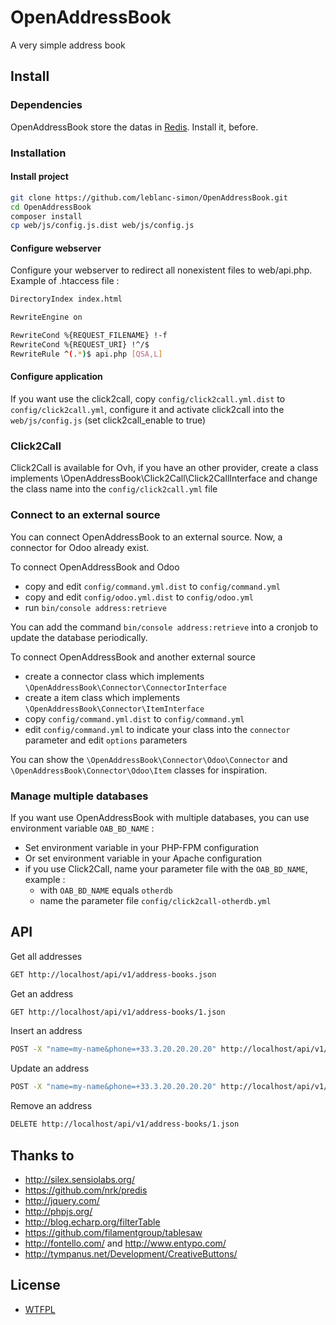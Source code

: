 # OpenAddressBook

A very simple address book

## Install

### Dependencies

OpenAddressBook store the datas in [Redis](http://redis.io/). Install it, before.

### Installation

#### Install project
```bash
git clone https://github.com/leblanc-simon/OpenAddressBook.git
cd OpenAddressBook
composer install
cp web/js/config.js.dist web/js/config.js
```

#### Configure webserver

Configure your webserver to redirect all nonexistent files to web/api.php.
Example of .htaccess file :

```bash
DirectoryIndex index.html

RewriteEngine on

RewriteCond %{REQUEST_FILENAME} !-f
RewriteCond %{REQUEST_URI} !^/$
RewriteRule ^(.*)$ api.php [QSA,L]
```

#### Configure application

If you want use the click2call, copy ```config/click2call.yml.dist``` to ```config/click2call.yml```,
configure it and activate click2call into the ```web/js/config.js``` (set click2call_enable to true)

### Click2Call

Click2Call is available for Ovh, if you have an other provider, create a class implements
\OpenAddressBook\Click2Call\Click2CallInterface and change the class name into the ```config/click2call.yml```
file

### Connect to an external source

You can connect OpenAddressBook to an external source. Now, a connector for Odoo already exist.

To connect OpenAddressBook and Odoo

* copy and edit ```config/command.yml.dist``` to ```config/command.yml```
* copy and edit ```config/odoo.yml.dist``` to ```config/odoo.yml```
* run ```bin/console address:retrieve```

You can add the command ```bin/console address:retrieve``` into a cronjob to update the database periodically.

To connect OpenAddressBook and another external source

* create a connector class which implements ```\OpenAddressBook\Connector\ConnectorInterface```
* create a item class which implements ```\OpenAddressBook\Connector\ItemInterface```
* copy ```config/command.yml.dist``` to ```config/command.yml```
* edit ```config/command.yml``` to indicate your class into the ```connector``` parameter and edit ```options``` parameters

You can show the ```\OpenAddressBook\Connector\Odoo\Connector``` and ```\OpenAddressBook\Connector\Odoo\Item``` 
classes for inspiration.

### Manage multiple databases

If you want use OpenAddressBook with multiple databases, you can use environment variable `OAB_BD_NAME` :

* Set environment variable in your PHP-FPM configuration
* Or set environment variable in your Apache configuration
* if you use Click2Call, name your parameter file with the `OAB_BD_NAME`, example :
    * with `OAB_BD_NAME` equals `otherdb`
    * name the parameter file `config/click2call-otherdb.yml`

## API

Get all addresses

```bash
GET http://localhost/api/v1/address-books.json
```


Get an address

```bash
GET http://localhost/api/v1/address-books/1.json
```


Insert an address

```bash
POST -X "name=my-name&phone=+33.3.20.20.20.20" http://localhost/api/v1/address-books.json
```

Update an address

```bash
POST -X "name=my-name&phone=+33.3.20.20.20.20" http://localhost/api/v1/address-books/1.json
```

Remove an address

```bash
DELETE http://localhost/api/v1/address-books/1.json
```

## Thanks to

* http://silex.sensiolabs.org/
* https://github.com/nrk/predis
* http://jquery.com/
* http://phpjs.org/
* http://blog.echarp.org/filterTable
* https://github.com/filamentgroup/tablesaw
* http://fontello.com/ and http://www.entypo.com/
* http://tympanus.net/Development/CreativeButtons/

## License

* [WTFPL](http://www.wtfpl.net/txt/copying/)
